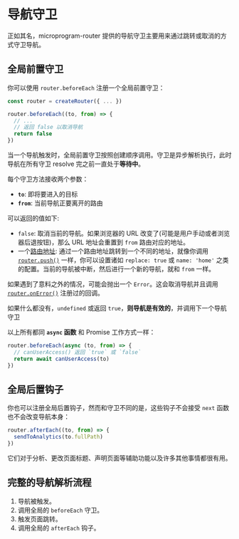 # 导航守卫

正如其名，microprogram-router 提供的导航守卫主要用来通过跳转或取消的方式守卫导航。

## 全局前置守卫

你可以使用 `router.beforeEach` 注册一个全局前置守卫：

```js
const router = createRouter({ ... })

router.beforeEach((to, from) => {
  // ...
  // 返回 false 以取消导航
  return false
})
```

当一个导航触发时，全局前置守卫按照创建顺序调用。守卫是异步解析执行，此时导航在所有守卫 resolve 完之前一直处于**等待中**。

每个守卫方法接收两个参数：

- **`to`**: 即将要进入的目标
- **`from`**: 当前导航正要离开的路由

可以返回的值如下:

- `false`: 取消当前的导航。如果浏览器的 URL 改变了(可能是用户手动或者浏览器后退按钮)，那么 URL 地址会重置到 `from` 路由对应的地址。
- 一个[路由地址](../../api/#routelocationraw): 通过一个路由地址跳转到一个不同的地址，就像你调用 [`router.push()`](../../api/#push) 一样，你可以设置诸如 `replace: true` 或 `name: 'home'` 之类的配置。当前的导航被中断，然后进行一个新的导航，就和 `from` 一样。

如果遇到了意料之外的情况，可能会抛出一个 `Error`。这会取消导航并且调用 [`router.onError()`](../../api/#onerror) 注册过的回调。

如果什么都没有，`undefined` 或返回 `true`，**则导航是有效的**，并调用下一个导航守卫

以上所有都同 **`async` 函数** 和 Promise 工作方式一样：

```js
router.beforeEach(async (to, from) => {
  // canUserAccess() 返回 `true` 或 `false`
  return await canUserAccess(to)
})
```

## 全局后置钩子

你也可以注册全局后置钩子，然而和守卫不同的是，这些钩子不会接受 `next` 函数也不会改变导航本身：

```js
router.afterEach((to, from) => {
  sendToAnalytics(to.fullPath)
})
```

它们对于分析、更改页面标题、声明页面等辅助功能以及许多其他事情都很有用。

## 完整的导航解析流程

1. 导航被触发。
2. 调用全局的 `beforeEach` 守卫。
3. 触发页面跳转。
4. 调用全局的 `afterEach` 钩子。
